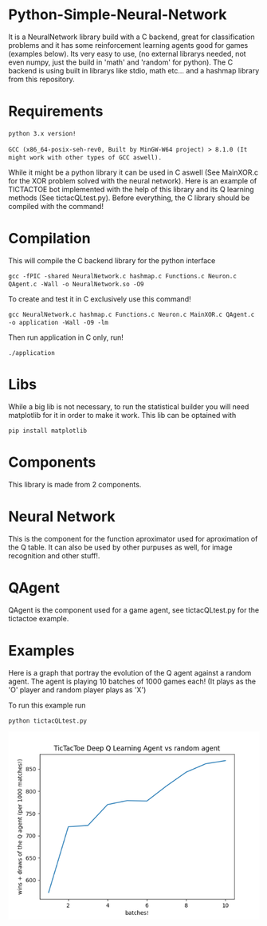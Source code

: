 # Python-Simple-Neural-Network
It is a NeuralNetwork library build with a C backend, great for classification problems and it has some reinforcement learning agents good for games (examples below).
Its very easy to use, (no external librarys needed, not even numpy, just the build in 'math' and 'random' for python).
The C backend is using built in librarys like stdio, math etc... and a hashmap library from this repository.

# Requirements

    python 3.x version!

    GCC (x86_64-posix-seh-rev0, Built by MinGW-W64 project) > 8.1.0 (It might work with other types of GCC aswell).

While it might be a python library it can be used in C aswell (See MainXOR.c for the XOR problem solved with the neural network).
Here is an example of TICTACTOE bot implemented with the help of this library and its Q learning methods (See tictacQLtest.py).
Before everything, the C library should be compiled with the command!

# Compilation
This will compile the C backend library for the python interface

    gcc -fPIC -shared NeuralNetwork.c hashmap.c Functions.c Neuron.c QAgent.c -Wall -o NeuralNetwork.so -O9

To create and test it in C exclusively use this command!

    gcc NeuralNetwork.c hashmap.c Functions.c Neuron.c MainXOR.c QAgent.c -o application -Wall -O9 -lm

Then run application in C only, run!

    ./application

# Libs
While a big lib is not necessary, to run the statistical builder you will need matplotlib for it in order to make it work.
This lib can be optained with

    pip install matplotlib

# Components
This library is made from 2 components.
# Neural Network
This is the component for the function aproximator used for aproximation of the Q table.
It can also be used by other purpuses as well, for image recognition and other stuff!.
# QAgent
QAgent is the component used for a game agent, see tictacQLtest.py for the tictactoe example.

# Examples
Here is a graph that portray the evolution of the Q agent against a random agent.
The agent is playing 10 batches of 1000 games each! (It plays as the 'O' player and random player plays as 'X')

To run this example run

    python tictacQLtest.py

![alt text](Plots/TicTacToe_wins.png)

